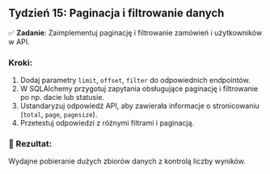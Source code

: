 ## Tydzień 15: Paginacja i filtrowanie danych

✅ **Zadanie**: Zaimplementuj paginację i filtrowanie zamówień i użytkowników w API.

### Kroki:

1. Dodaj parametry `limit`, `offset`, `filter` do odpowiednich endpointów.
2. W SQLAlchemy przygotuj zapytania obsługujące paginację i filtrowanie po np. dacie lub statusie.
3. Ustandaryzuj odpowiedź API, aby zawierała informacje o stronicowaniu (`total`, `page`, `pagesize`).
4. Przetestuj odpowiedzi z różnymi filtrami i paginacją.

### 🎯 Rezultat:
Wydajne pobieranie dużych zbiorów danych z kontrolą liczby wyników.
